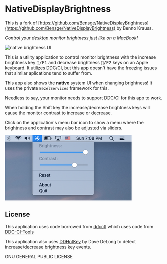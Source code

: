 # NativeDisplayBrightness

This is a fork of [https://github.com/Bensge/NativeDisplayBrightness](https://github.com/Bensge/NativeDisplayBrightness) by Benno Krauss.

*Control your desktop monitor brightness just like on a MacBook!*

![native brightness UI](nativeUI.png)

This is a utility application to control monitor brightness with the increase brightness key <kbd>🔆/F1</kbd> and decrease brightness <kbd>🔅/F2</kbd> keys on an Apple keyboard. It utilizes DDC/CI, but this app doesn't have the freezing issues that similar aplications tend to suffer from.

This app also shows the **native** system UI when changing brightness! It uses the private `BezelServices` framework for this.

Needless to say, your monitor needs to support DDC/CI for this app to work.

When holding the Shift key the increase/decrease brightness keys will cause the monitor contrast to increase or decrease.

Click on the application's menu bar icon to show a menu where the brightness and contrast may also be adjusted via sliders.

![menu UI](menuUI-light.png)

## License

This application uses code borrowed from [ddcctl](https://github.com/kfix/ddcctl) which uses code from [DDC-CI-Tools](https://github.com/jontaylor/DDC-CI-Tools-for-OS-X)

This application also uses [DDHotKey](https://github.com/davedelong/DDHotKey) by Dave DeLong to detect increase/decrease brightness key events. 

GNU GENERAL PUBLIC LICENSE
